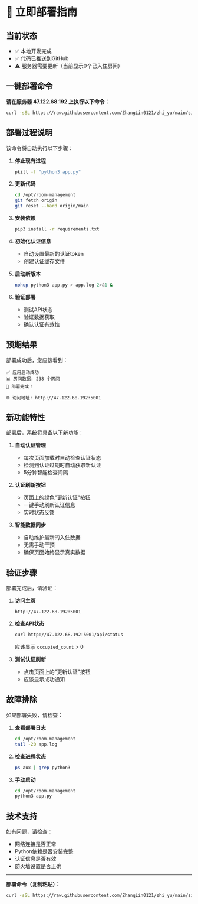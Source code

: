 # 🚀 立即部署指南

## 当前状态
- ✅ 本地开发完成
- ✅ 代码已推送到GitHub
- ⚠️ 服务器需要更新（当前显示0个已入住房间）

## 一键部署命令

**请在服务器 47.122.68.192 上执行以下命令：**

```bash
curl -sSL https://raw.githubusercontent.com/ZhangLin0121/zhi_yu/main/simple_deploy.sh | bash
```

## 部署过程说明

该命令将自动执行以下步骤：

1. **停止现有进程**
   ```bash
   pkill -f "python3 app.py"
   ```

2. **更新代码**
   ```bash
   cd /opt/room-management
   git fetch origin
   git reset --hard origin/main
   ```

3. **安装依赖**
   ```bash
   pip3 install -r requirements.txt
   ```

4. **初始化认证信息**
   - 自动设置最新的认证token
   - 创建认证缓存文件

5. **启动新版本**
   ```bash
   nohup python3 app.py > app.log 2>&1 &
   ```

6. **验证部署**
   - 测试API状态
   - 验证数据获取
   - 确认认证有效性

## 预期结果

部署成功后，您应该看到：

```
✅ 应用启动成功
📊 房间数据: 238 个房间
🎉 部署完成！

🌐 访问地址: http://47.122.68.192:5001
```

## 新功能特性

部署后，系统将具备以下新功能：

1. **自动认证管理**
   - 每次页面加载时自动检查认证状态
   - 检测到认证过期时自动获取新认证
   - 5分钟智能检查间隔

2. **认证刷新按钮**
   - 页面上的绿色"更新认证"按钮
   - 一键手动刷新认证信息
   - 实时状态反馈

3. **智能数据同步**
   - 自动维护最新的入住数据
   - 无需手动干预
   - 确保页面始终显示真实数据

## 验证步骤

部署完成后，请验证：

1. **访问主页**
   ```
   http://47.122.68.192:5001
   ```

2. **检查API状态**
   ```bash
   curl http://47.122.68.192:5001/api/status
   ```
   应该显示 `occupied_count` > 0

3. **测试认证刷新**
   - 点击页面上的"更新认证"按钮
   - 应该显示成功通知

## 故障排除

如果部署失败，请检查：

1. **查看部署日志**
   ```bash
   cd /opt/room-management
   tail -20 app.log
   ```

2. **检查进程状态**
   ```bash
   ps aux | grep python3
   ```

3. **手动启动**
   ```bash
   cd /opt/room-management
   python3 app.py
   ```

## 技术支持

如有问题，请检查：
- 网络连接是否正常
- Python依赖是否安装完整
- 认证信息是否有效
- 防火墙设置是否正确

---

**部署命令（复制粘贴）：**
```bash
curl -sSL https://raw.githubusercontent.com/ZhangLin0121/zhi_yu/main/simple_deploy.sh | bash
``` 